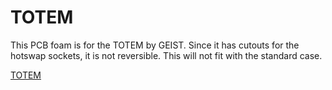 # TOTEM
This PCB foam is for the TOTEM by GEIST. Since it has cutouts for the hotswap sockets, it is not reversible. This will not fit with the standard case.

[TOTEM](https://github.com/GEIGEIGEIST/TOTEM)